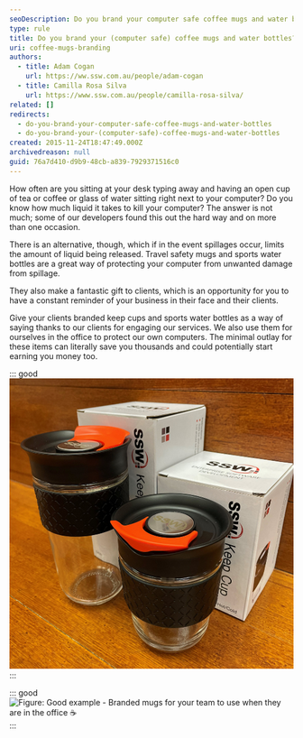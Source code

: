 ```yaml
---
seoDescription: Do you brand your computer safe coffee mugs and water bottles to protect your equipment from spillage and create a memorable gift for clients.
type: rule
title: Do you brand your (computer safe) coffee mugs and water bottles?
uri: coffee-mugs-branding
authors:
  - title: Adam Cogan
    url: https://ww.ssw.com.au/people/adam-cogan
  - title: Camilla Rosa Silva
    url: https://www.ssw.com.au/people/camilla-rosa-silva/
related: []
redirects:
  - do-you-brand-your-computer-safe-coffee-mugs-and-water-bottles
  - do-you-brand-your-(computer-safe)-coffee-mugs-and-water-bottles
created: 2015-11-24T18:47:49.000Z
archivedreason: null
guid: 76a7d410-d9b9-48cb-a839-7929371516c0
---
```


How often are you sitting at your desk typing away and having an open cup of tea or coffee or glass of water sitting right next to your computer? Do you know how much liquid it takes to kill your computer? The answer is not much; some of our developers found this out the hard way and on more than one occasion.

There is an alternative, though, which if in the event spillages occur, limits the amount of liquid being released. Travel safety mugs and sports water bottles are a great way of protecting your computer from unwanted damage from spillage.

They also make a fantastic gift to clients, which is an opportunity for you to have a constant reminder of your business in their face and their clients.

<!--endintro-->

Give your clients branded keep cups and sports water bottles as a way of saying thanks to our clients for engaging our services. We also use them for ourselves in the office to protect our own computers. The minimal outlay for these items can literally save you thousands and could potentially start earning you money too.

::: good
![Figure: Good example - Branded keepcups with branded boxes](keepcup-branded-boxes.jpg)
:::

::: good
![Figure: Good example - Branded mugs for your team to use when they are in the office ☕](ssw-mugs.png)
:::
